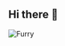 ## Hi there 👋


<picture>
 <source media="(prefers-color-scheme: dark)" srcset="YOUR-DARKMODE-IMAGE">
 <source media="(prefers-color-scheme: light)" srcset="YOUR-LIGHTMODE-IMAGE">
 <img alt="Furry" src="https://encrypted-tbn0.gstatic.com/images?q=tbn:ANd9GcQwFVakPY-BlFtUUaLC3oZHgzKyp6WzdWh1hL6b1ooAKD46qBucRZmNpThC1fWORG4jszs&usqp=CAU">
</picture>
<!--
**PeterGloncak/PeterGloncak** is a ✨ _special_ ✨ repository because its `README.md` (this file) appears on your GitHub profile.

Here are some ideas to get you started:

- 🔭 I’m currently working on ...
- 🌱 I’m currently learning ...
- 👯 I’m looking to collaborate on ...
- 🤔 I’m looking for help with ...
- 💬 Ask me about ...
- 📫 How to reach me: ...
- 😄 Pronouns: ...
- ⚡ Fun fact: ...
-->

